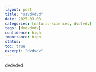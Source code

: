 ```yaml
---
layout: post
title: "ssvdvdvd"
date: 2025-03-08
categories: [natural-sciences, dvdfvdv]
tags: [dvdvdvdv]
confidence: high
importance: high
status: 
toc: true
excerpt: "dvdvdv"
---
```


dvdvdvd